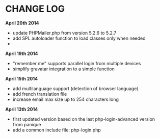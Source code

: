 # CHANGE LOG

**April 20th 2014**
- update PHPMailer.php from version 5.2.6 to 5.2.7
- add SPL autoloader function to load classes only when needed
- 
**April 19th 2014**
- "remember me" supports parallel login from multiple devices
- simplify gravatar integration to a simple function

**April 15th 2014**
- add multilanguage support (detection of browser language)
- add french translation file
- increase email max size up to 254 characters long

**April 13th 2014**
- first updated version based on the last php-login-advanced version from panique
- add a common include file: php-login.php
